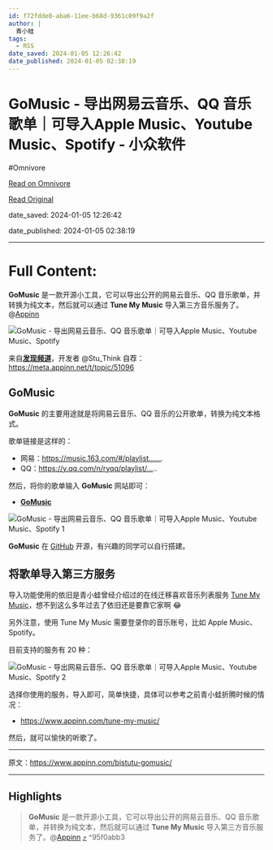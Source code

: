 ```yaml
---
id: f72fdde0-aba6-11ee-b68d-9361c09f9a2f
author: |
  青小蛙
tags:
  - RSS
date_saved: 2024-01-05 12:26:42
date_published: 2024-01-05 02:38:19
---
```


# GoMusic - 导出网易云音乐、QQ 音乐歌单｜可导入Apple Music、Youtube Music、Spotify - 小众软件
#Omnivore

[Read on Omnivore](https://omnivore.app/me/go-music-qq-apple-music-youtube-music-spotify-18cd8cdb5f4)

[Read Original](https://www.appinn.com/bistutu-gomusic/)

date_saved: 2024-01-05 12:26:42

date_published: 2024-01-05 02:38:19

--- 

# Full Content: 

**GoMusic** 是一款开源小工具，它可以导出公开的网易云音乐、QQ 音乐歌单，并转换为纯文本，然后就可以通过 **Tune My Music** 导入第三方音乐服务了。@[Appinn](https://www.appinn.com/bistutu-gomusic/)

![GoMusic - 导出网易云音乐、QQ 音乐歌单｜可导入Apple Music、Youtube Music、Spotify](https://proxy-prod.omnivore-image-cache.app/1608x700,snspT6TorN9tLSg5N2UEsQlU_EZxObLfs0VupkpDZNtQ/https://www.appinn.com/wp-content/uploads/2024/01/Appinn-feature-images-22.jpg "GoMusic - 导出网易云音乐、QQ 音乐歌单｜可导入Apple Music、Youtube Music、Spotify 1")

来自[**发现频道**](https://meta.appinn.net/c/faxian/10)，开发者 @Stu\_Think 自荐：<https://meta.appinn.net/t/topic/51096>

## **GoMusic**

**GoMusic** 的主要用途就是将网易云音乐、QQ 音乐的公开歌单，转换为纯文本格式。

歌单链接是这样的：

* 网易：https://music.163.com/#/playlist…….
* QQ：https://y.qq.com/n/ryqq/playlist/…..

然后，将你的歌单输入 **GoMusic** 网站即可：

* **[GoMusic](https://music.unmeta.cn/)**

![GoMusic - 导出网易云音乐、QQ 音乐歌单｜可导入Apple Music、Youtube Music、Spotify 1](https://proxy-prod.omnivore-image-cache.app/982x1069,sQqNFQAsgEiFk2UU-enEVyJks-jTyosFJXCDY-tJTPa0/https://www.appinn.com/wp-content/uploads/2024/01/Appinn-2024-01-05-15.22.30@2x.jpg "GoMusic - 导出网易云音乐、QQ 音乐歌单｜可导入Apple Music、Youtube Music、Spotify 2")

**GoMusic** 在 [GitHub](https://github.com/Bistutu/GoMusic) 开源，有兴趣的同学可以自行搭建。

## 将歌单导入第三方服务

导入功能使用的依旧是青小蛙曾经介绍过的在线迁移喜欢音乐列表服务 [Tune My Music](https://www.tunemymusic.com/zh-CN/transfer)，想不到这么多年过去了依旧还是要靠它家啊 😂

另外注意，使用 Tune My Music 需要登录你的音乐账号，比如 Apple Music、Spotify。

目前支持的服务有 20 种：

![GoMusic - 导出网易云音乐、QQ 音乐歌单｜可导入Apple Music、Youtube Music、Spotify 2](https://proxy-prod.omnivore-image-cache.app/1254x1010,sSF1qELalPrhVQ6KuBrTgGbjCcWDOG1LXLtdZTXwlo-0/https://www.appinn.com/wp-content/uploads/2024/01/Appinn-2024-01-05-15.25.02@2x.jpg "GoMusic - 导出网易云音乐、QQ 音乐歌单｜可导入Apple Music、Youtube Music、Spotify 3")

选择你使用的服务，导入即可，简单快捷，具体可以参考之前青小蛙折腾时候的情况：

* <https://www.appinn.com/tune-my-music/>

然后，就可以愉快的听歌了。

---

原文：https://www.appinn.com/bistutu-gomusic/

---

## Highlights

> **GoMusic** 是一款开源小工具，它可以导出公开的网易云音乐、QQ 音乐歌单，并转换为纯文本，然后就可以通过 **Tune My Music** 导入第三方音乐服务了。@[Appinn](https://www.appinn.com/bistutu-gomusic/) [⤴️](https://omnivore.app/me/go-music-qq-apple-music-youtube-music-spotify-18cd8cdb5f4#95f0abb3-7c47-4c69-9cc6-143680dd85c1)  ^95f0abb3

